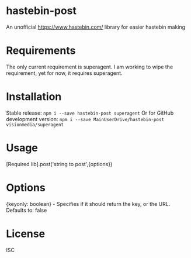 # hastebin-post
An unofficial https://www.hastebin.com/ library for easier hastebin making

# Requirements
The only current requirement is superagent. I am working to wipe the requirement, yet for now, it requires superagent.

# Installation
Stable release:
``npm i --save hastebin-post superagent``
Or for GitHub development version:
```npm i --save MainUserDrive/hastebin-post visionmedia/superagent```

# Usage
[Required lib].post('string to post',{options})

# Options
{keyonly: boolean} - Specifies if it should return the key, or the URL. Defaults to: false

# License
ISC
